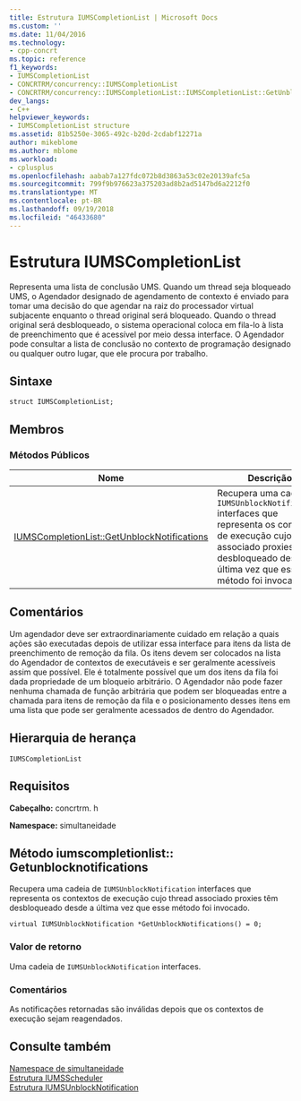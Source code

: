 ```yaml
---
title: Estrutura IUMSCompletionList | Microsoft Docs
ms.custom: ''
ms.date: 11/04/2016
ms.technology:
- cpp-concrt
ms.topic: reference
f1_keywords:
- IUMSCompletionList
- CONCRTRM/concurrency::IUMSCompletionList
- CONCRTRM/concurrency::IUMSCompletionList::IUMSCompletionList::GetUnblockNotifications
dev_langs:
- C++
helpviewer_keywords:
- IUMSCompletionList structure
ms.assetid: 81b5250e-3065-492c-b20d-2cdabf12271a
author: mikeblome
ms.author: mblome
ms.workload:
- cplusplus
ms.openlocfilehash: aabab7a127fdc072b8d3863a53c02e20139afc5a
ms.sourcegitcommit: 799f9b976623a375203ad8b2ad5147bd6a2212f0
ms.translationtype: MT
ms.contentlocale: pt-BR
ms.lasthandoff: 09/19/2018
ms.locfileid: "46433680"
---
```

# <a name="iumscompletionlist-structure"></a>Estrutura IUMSCompletionList

Representa uma lista de conclusão UMS. Quando um thread seja bloqueado UMS, o Agendador designado de agendamento de contexto é enviado para tomar uma decisão do que agendar na raiz do processador virtual subjacente enquanto o thread original será bloqueado. Quando o thread original será desbloqueado, o sistema operacional coloca em fila-lo à lista de preenchimento que é acessível por meio dessa interface. O Agendador pode consultar a lista de conclusão no contexto de programação designado ou qualquer outro lugar, que ele procura por trabalho.

## <a name="syntax"></a>Sintaxe

```
struct IUMSCompletionList;
```

## <a name="members"></a>Membros

### <a name="public-methods"></a>Métodos Públicos

|Nome|Descrição|
|----------|-----------------|
|[IUMSCompletionList::GetUnblockNotifications](#getunblocknotifications)|Recupera uma cadeia de `IUMSUnblockNotification` interfaces que representa os contextos de execução cujo thread associado proxies têm desbloqueado desde a última vez que esse método foi invocado.|

## <a name="remarks"></a>Comentários

Um agendador deve ser extraordinariamente cuidado em relação a quais ações são executadas depois de utilizar essa interface para itens da lista de preenchimento de remoção da fila. Os itens devem ser colocados na lista do Agendador de contextos de executáveis e ser geralmente acessíveis assim que possível. Ele é totalmente possível que um dos itens da fila foi dada propriedade de um bloqueio arbitrário. O Agendador não pode fazer nenhuma chamada de função arbitrária que podem ser bloqueadas entre a chamada para itens de remoção da fila e o posicionamento desses itens em uma lista que pode ser geralmente acessados de dentro do Agendador.

## <a name="inheritance-hierarchy"></a>Hierarquia de herança

`IUMSCompletionList`

## <a name="requirements"></a>Requisitos

**Cabeçalho:** concrtrm. h

**Namespace:** simultaneidade

##  <a name="getunblocknotifications"></a>  Método iumscompletionlist:: Getunblocknotifications

Recupera uma cadeia de `IUMSUnblockNotification` interfaces que representa os contextos de execução cujo thread associado proxies têm desbloqueado desde a última vez que esse método foi invocado.

```
virtual IUMSUnblockNotification *GetUnblockNotifications() = 0;
```

### <a name="return-value"></a>Valor de retorno

Uma cadeia de `IUMSUnblockNotification` interfaces.

### <a name="remarks"></a>Comentários

As notificações retornadas são inválidas depois que os contextos de execução sejam reagendados.

## <a name="see-also"></a>Consulte também

[Namespace de simultaneidade](concurrency-namespace.md)<br/>
[Estrutura IUMSScheduler](iumsscheduler-structure.md)<br/>
[Estrutura IUMSUnblockNotification](iumsunblocknotification-structure.md)

